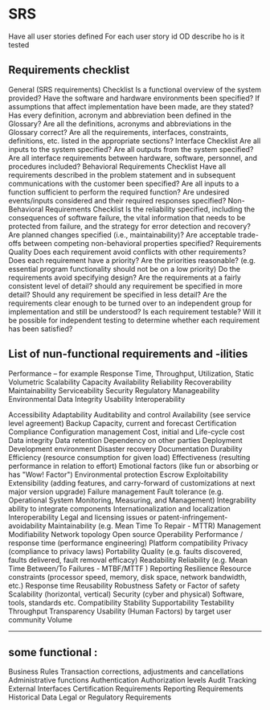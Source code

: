 # SRS

Have all user stories defined
For each user story id OD describe ho is it tested

## Requirements checklist

General (SRS requirements) Checklist
Is a functional overview of the system provided?
Have the software and hardware environments been specified?
If assumptions that affect implementation have been made, are they stated?
Has every definition, acronym and abbreviation been defined in the Glossary?
Are all the definitions, acronyms and abbreviations in the Glossary correct?
Are all the requirements, interfaces, constraints, definitions, etc. listed in the appropriate sections?
Interface Checklist
Are all inputs to the system specified?
Are all outputs from the system specified?
Are all interface requirements between hardware, software, personnel, and procedures included?
Behavioral Requirements Checklist
Have all requirements described in the problem statement and in subsequent communications with the customer been specified?
Are all inputs to a function sufficient to perform the required function?
Are undesired events/inputs considered and their required responses specified?
Non-Behavioral Requirements Checklist
Is the reliability specified, including the consequences of software failure, the vital information that needs to be protected from failure, and the strategy for error detection and recovery?
Are planned changes specified (i.e., maintainability)?
Are acceptable trade-offs between competing non-behavioral properties specified?
Requirements Quality
Does each requirement avoid conflicts with other requirements?
Does each requirement have a priority? Are the priorities reasonable? (e.g. essential program functionality should not be on a low priority)
Do the requirements avoid specifying design?
Are the requirements at a fairly consistent level of detail? should any requirement be specified in more detail? Should any requirement be specified in less detail?
Are the requirements clear enough to be turned over to an independent group for implementation and still be understood?
Is each requirement testable? Will it be possible for independent testing to determine whether each requirement has been satisfied?

## List of nun-functional requirements and -ilities

Performance – for example Response Time, Throughput, Utilization, Static Volumetric
Scalability
Capacity
Availability
Reliability
Recoverability
Maintainability
Serviceability
Security
Regulatory
Manageability
Environmental
Data Integrity
Usability
Interoperability

Accessibility
Adaptability
Auditability and control
Availability (see service level agreement)
Backup
Capacity, current and forecast
Certification
Compliance
Configuration management
Cost, initial and Life-cycle cost
Data integrity
Data retention
Dependency on other parties
Deployment
Development environment
Disaster recovery
Documentation
Durability
Efficiency (resource consumption for given load)
Effectiveness (resulting performance in relation to effort)
Emotional factors (like fun or absorbing or has "Wow! Factor")
Environmental protection
Escrow
Exploitability
Extensibility (adding features, and carry-forward of customizations at next major version upgrade)
Failure management
Fault tolerance (e.g. Operational System Monitoring, Measuring, and Management)
Integrability ability to integrate components
Internationalization and localization
Interoperability
Legal and licensing issues or patent-infringement-avoidability
Maintainability (e.g. Mean Time To Repair - MTTR)
Management
Modifiability
Network topology
Open source
Operability
Performance / response time (performance engineering)
Platform compatibility
Privacy (compliance to privacy laws)
Portability
Quality (e.g. faults discovered, faults delivered, fault removal efficacy)
Readability
Reliability (e.g. Mean Time Between/To Failures - MTBF/MTTF )
Reporting
Resilience
Resource constraints (processor speed, memory, disk space, network bandwidth, etc.)
Response time
Reusability
Robustness
Safety or Factor of safety
Scalability (horizontal, vertical)
Security (cyber and physical)
Software, tools, standards etc. Compatibility
Stability
Supportability
Testability
Throughput
Transparency
Usability (Human Factors) by target user community
Volume

---

## some functional :

Business Rules
Transaction corrections, adjustments and cancellations
Administrative functions
Authentication
Authorization levels
Audit Tracking
External Interfaces
Certification Requirements
Reporting Requirements
Historical Data
Legal or Regulatory Requirements

